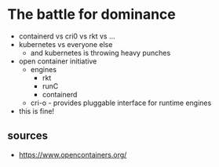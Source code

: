 # The battle for dominance

- containerd vs cri0 vs rkt vs ...
- kubernetes vs everyone else
   - and kubernetes is throwing heavy punches
- open container initiative
  - engines
     - rkt
     - runC
     - containerd
   - cri-o - provides pluggable interface for runtime engines
- this is fine!

## sources
 - https://www.opencontainers.org/
